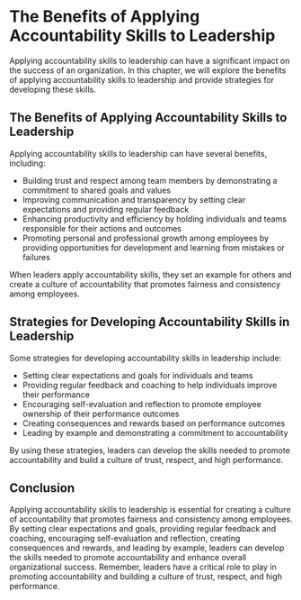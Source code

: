The Benefits of Applying Accountability Skills to Leadership
=====================================================================================================================

Applying accountability skills to leadership can have a significant impact on the success of an organization. In this chapter, we will explore the benefits of applying accountability skills to leadership and provide strategies for developing these skills.

The Benefits of Applying Accountability Skills to Leadership
------------------------------------------------------------

Applying accountability skills to leadership can have several benefits, including:

* Building trust and respect among team members by demonstrating a commitment to shared goals and values
* Improving communication and transparency by setting clear expectations and providing regular feedback
* Enhancing productivity and efficiency by holding individuals and teams responsible for their actions and outcomes
* Promoting personal and professional growth among employees by providing opportunities for development and learning from mistakes or failures

When leaders apply accountability skills, they set an example for others and create a culture of accountability that promotes fairness and consistency among employees.

Strategies for Developing Accountability Skills in Leadership
-------------------------------------------------------------

Some strategies for developing accountability skills in leadership include:

* Setting clear expectations and goals for individuals and teams
* Providing regular feedback and coaching to help individuals improve their performance
* Encouraging self-evaluation and reflection to promote employee ownership of their performance outcomes
* Creating consequences and rewards based on performance outcomes
* Leading by example and demonstrating a commitment to accountability

By using these strategies, leaders can develop the skills needed to promote accountability and build a culture of trust, respect, and high performance.

Conclusion
----------

Applying accountability skills to leadership is essential for creating a culture of accountability that promotes fairness and consistency among employees. By setting clear expectations and goals, providing regular feedback and coaching, encouraging self-evaluation and reflection, creating consequences and rewards, and leading by example, leaders can develop the skills needed to promote accountability and enhance overall organizational success. Remember, leaders have a critical role to play in promoting accountability and building a culture of trust, respect, and high performance.
